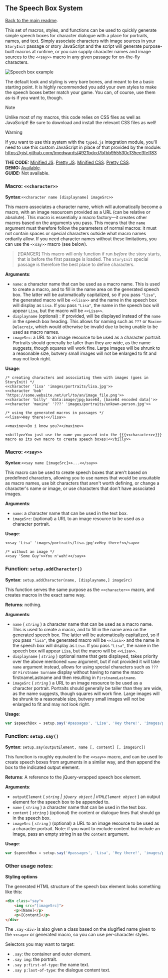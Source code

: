 ## The Speech Box System

[Back to the main readme](./README.md).

This set of macros, styles, and functions can be used to quickly generate simple speech boxes for character dialogue with a place for portraits, names, and text. Simply associate characters with image sources in your `StoryInit` passage or story JavaScript and the script will generate purpose-built macros at runtime, or you can supply character names and image sources to the `<<say>>` macro in any given passage for on-the-fly characters.

![Speech box example](https://i.imgur.com/CkI3K8Q.png)

The default look and styling is very bare bones, and meant to be a basic starting point. It is highly recommended you add your own styles to make the speech boxes better match your game. You can, of course, use them as-is if you want to, though.

> [!NOTE]
> Unlike most of my macros, this code relies on CSS files as well as JavaScript! Be sure to download and install the relevant CSS files as well!

> [!WARNING]
> If you want to use this system with the `typed.js` integration module, you'll need to use this custom JavaScript in place of that provided by the module: https://gist.github.com/tmedwards/4921bdcd7bfbb955530c135ee3feff83

**THE CODE:** [Minified JS](https://github.com/ChapelR/custom-macros-for-sugarcube-2/blob/master/scripts/minified/speech.min.js). [Pretty JS](https://github.com/ChapelR/custom-macros-for-sugarcube-2/blob/master/scripts/speech.js). [Minified CSS](https://github.com/ChapelR/custom-macros-for-sugarcube-2/blob/master/scripts/minified/speech.min.css). [Pretty CSS](https://github.com/ChapelR/custom-macros-for-sugarcube-2/blob/master/scripts/speech.css).  
**DEMO:** [Available](http://macros.twinelab.net/demo?macro=speech).  
**GUIDE:** Not available.

### Macro: `<<character>>`

**Syntax**:`<<character name [displayname] imageSrc>>`

This macro associates a character name, which will automatically become a macro, with an image resourcem provided as a URL (can be relative or absolute). This macro is essentially a macro factory&mdash;it creates other macros based on the arguments you pass. This means that the `name` argument must therefore follow the parameters of normal macros: it must not contain spaces or special characters outside what macro names ordiarily allow. If you need character names without these limitations, you can use the `<<say>>` macro (see below). 

> [!DANGER]
> This macro will only function if run *before* the story starts, that is before the first passage is loaded. The `StoryInit` special passage is therefore the best place to define characters.

**Arguments**:

- `name`: a character name that can be used as a macro name. This is used to create a macro, and to fill in the name area on the generated speech box. The latter will be automatically capitalized, so if you pass `"lisa"`, the generated macro will be `<<lisa>>` and the name in the speech box will display as `Lisa`. If you pass `"Lisa"`, the name in the speech box will appear `Lisa`, but the macro will be `<<Lisa>>`.
- `displayname` (optional) : if provided, will be displayed instead of the `name` in the speech box heading. This allows for naming such as `???` or `Maxine Delacroix`, which would otherwise be invalid due to being unable to be used as macro names.
- `imageSrc`: a URL to an image resource to be used as a character portrait. Portraits should generally be taller than they are wide, as the name suggests, though squares will work fine. Large images will be shrunk to a reasonable size, butvery  small images will not be enlarged to fit and may not look right.

**Usage**:

```
/* creating characters and associating them with images (goes in StoryInit) */
<<character 'lisa' 'images/portraits/lisa.jpg'>>
<<character 'bob' 'https://some.website.net/url/to/an/image_file.png'>>
<<character 'billy' 'data:image/jpg;base64, [base64 encoded data]'>>
<<character 'maxine' '???' 'images/portraits/unkown-person.jpg'>>

/* using the generated macros in passages */
<<lisa>>Hey there!<</lisa>>

<<maxine>>Do i know you?<</maxine>>

<<billy>>You just use the name you passed into the {{{<<character>>}}} macro as its own macro to create speech boxes!<</billy>>
```

### Macro: `<<say>>`

**Syntax**:`<<say name [imageSrc]>>...<</say>>`

This macro can be used to create speech boxes that aren't based on predefined characters, allowing you to use names that would be unsuitable as macro names, use bit characters that aren't worth defining, or change a character's name or image, or use characters that don't have associated images.

**Arguments**:

- `name`: a character name that can be used in the text box.
- `imageSrc`: (optional) a URL to an image resource to be used as a character portrait.

**Usage**:

```
<<say 'Lisa' 'images/portraits/lisa.jpg'>>Hey there!<</say>>

/* without an image */
<<say 'Some Guy'>>You n'wah!<</say>>
```

### Function: `setup.addCharacter()`

**Syntax**: `setup.addCharacter(name, [displayname,] imageSrc)`

This function serves the same purpose as the `<<character>>` macro, and creates macros in the exact same way.

**Returns**: nothing.

**Arguments**:

- `name` ( *`string`* ) a character name that can be used as a macro name. This is used to create a macro, and to fill in the name area on the generated speech box. The latter will be automatically capitalized, so if you pass `"lisa"`, the generated macro will be `<<lisa>>` and the name in the speech box will display as `Lisa`. If you pass `"Lisa"`, the name in the speech box will appear `Lisa`, but the macro will be `<<Lisa>>`.
- `displayname` ( *`string`* ) optional name that gets displayed, takes priority over the above mentioned `name` argument, but if not provided it will take `name` argument instead, allows for using special characters such as `???` or `Firstname Surname` display without having to name the macro firstnameLastname and then resulting in `FirstnameLastname`.
- `imageSrc` ( *`string`* ) a URL to an image resource to be used as a character portrait. Portraits should generally be taller than they are wide, as the name suggests, though squares will work fine. Large images will be shrunk to a reasonable size, butvery  small images will not be enlarged to fit and may not look right.

**Usage**:

```javascript
var $speechBox = setup.say('#passages', 'Lisa', 'Hey there!', 'images/portraits/lisa.jpg');
```

### Function: `setup.say()`

**Syntax**: `setup.say(outputElement, name [, content] [, imageSrc])`

This function is roughly equivalent to the `<<say>>` macro, and can be used to create speech boxes from arguments in a similar way, and then append the box to the indicated output element.

**Returns**: A reference to the jQuery-wrapped speech box element.

**Arguments**:

- `outputElement` ( *`string` | `jQuery object` | `HTMLElement object`* ) an output element for the speech box to be appended to.
- `name` ( *`string`* ) a character name that can be used in the text box.
- `content` ( *`string`* ) (optional) the content or dialogue lines that should go in the speech box.
- `imageSrc` ( *`string`* ) (optional) a URL to an image resource to be used as a character portrait. Note: if you want to exclude content but include an image, pass an empty string in as the `content` argument.

**Usage**:

```javascript
var $speechBox = setup.say('#passages', 'Lisa', 'Hey there!', 'images/portraits/lisa.jpg');
```

### Other usage notes:

**Styling options**

The generated HTML structure of the speech box element looks something like this:

```html
<div class="say">
    <img src="[imageSrc]">
    <p>[Name]</p>
    <p>[Content]</p>
</div>
```

The `.say` `<div>` is also given a class based on the slugified name given to the `<<say>>` or generated macro, so you can use per-character styles.

Selectors you may want to target:

- `.say`: the container and outer element.
- `.say img`: the portrait.
- `.say p:first-of-type`: the name text.
- `.say p:last-of-type`: the dialogue content text.